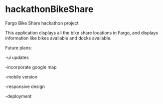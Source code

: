 # hackathonBikeShare
Fargo Bike Share hackathon project

This application displays all the bike share locations in Fargo, and displays information like bikes available and docks available. 

Future plans:

-ui updates

-incorporate google map

-mobile version

-responsive design

-deployment
